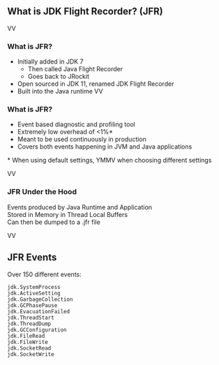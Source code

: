 ## What is JDK Flight Recorder? (JFR)
VV
### What is JFR?

* Initially added in JDK 7 
    * Then called Java Flight Recorder
    * Goes back to JRockit
* Open sourced in JDK 11, renamed JDK Flight Recorder
* Built into the Java runtime 
VV

### What is JFR?

* Event based diagnostic and profiling tool
* Extremely low overhead of <1%*
* Meant to be used continuously in production
* Covers both events happening in JVM and Java applications


\* When using default settings, YMMV when choosing different settings

VV
### JFR Under the Hood

Events produced by Java Runtime and Application<br/>
Stored in Memory in Thread Local Buffers<br/>
Can then be dumped to a .jfr file<br/>

VV
## JFR Events

Over 150 different events:

```
jdk.SystemProcess                         
jdk.ActiveSetting                         
jdk.GarbageCollection                     
jdk.GCPhasePause                                       
jdk.EvacuationFailed                      
jdk.ThreadStart                           
jdk.ThreadDump                            
jdk.GCConfiguration                                             
jdk.FileRead                              
jdk.FileWrite                             
jdk.SocketRead                            
jdk.SocketWrite                           
```

